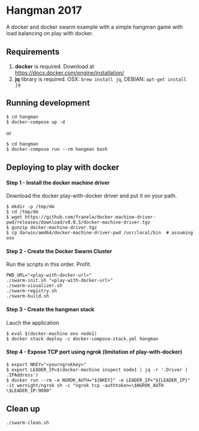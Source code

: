 # Hangman 2017

A docker and docker swarm example with a simple hangman game with load balancing on play with docker.

## Requirements

1. **docker** is required. Download at https://docs.docker.com/engine/installation/
2. **jq** library is required. OSX: `brew install jq`, DEBIAN: `apt-get install jq`

## Running development

```
$ cd hangman
$ docker-compose up -d
```

or


```
$ cd hangman
$ docker-compose run --rm hangman bash
```

## Deploying to play with docker

#### Step 1 - Install the docker machine driver

Download the docker play-with-docker driver and put it on your path.

```
$ mkdir -p /tmp/dm
$ cd /tmp/dm
$ wget https://github.com/franela/docker-machine-driver-pwd/releases/download/v0.0.5/docker-machine-driver.tgz
$ gunzip docker-machine-driver.tgz
$ cp darwin/amd64/docker-machine-driver-pwd /usr/local/bin  # assuming osx
```

#### Step 2 - Create the Docker Swarm Cluster

Run the scripts in this order. Profit.

```
PWD_URL="<play-with-docker-url>"
./swarm-init.sh "<play-with-docker-url>"
./swarm-visualizer.sh
./swarm-registry.sh
./swarm-build.sh
```

#### Step 3 - Create the hangman stack

Lauch the application

```
$ eval $(docker-machine env node1)
$ docker stack deploy -c docker-compose-stack.yml hangman
```

#### Step 4 - Expose TCP port using ngrok (limitation of play-with-docker)

```
$ export NKEY="<yourngrokkey>"
$ export LEADER_IP=$(docker-machine inspect node1 | jq -r '.Driver | .IPAddress')
$ docker run --rm -e NGROK_AUTH="${NKEY}" -e LEADER_IP="${LEADER_IP}" -it wernight/ngrok sh -c "ngrok tcp -authtoken=\$NGROK_AUTH \$LEADER_IP:9000"
```

## Clean up

```
./swarm-clean.sh
```